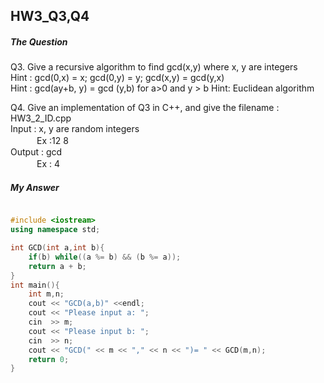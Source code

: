 ## HW3_Q3,Q4

##### The Question

Q3. Give a recursive algorithm to find gcd(x,y) where x, y are integers  
Hint : gcd(0,x) = x; gcd(0,y) = y; gcd(x,y) = gcd(y,x)  
Hint : gcd(ay+b, y) = gcd (y,b) for a>0 and y > b
Hint: Euclidean algorithm  

Q4. Give an implementation of Q3 in C++, and give the filename : HW3_2_ID.cpp  
Input : x, y are random integers  
　　　Ex :12 8  
Output : gcd  
　　　Ex : 4  

##### My Answer

``` c++

#include <iostream>
using namespace std;

int GCD(int a,int b){
    if(b) while((a %= b) && (b %= a));
	return a + b;
}
int main(){
    int m,n;
    cout << "GCD(a,b)" <<endl;
    cout << "Please input a: ";
    cin  >> m;
    cout << "Please input b: ";
    cin  >> n;
    cout << "GCD(" << m << "," << n << ")= " << GCD(m,n);
    return 0;
}


```
